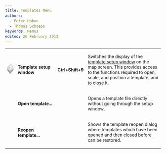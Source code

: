 ```yaml
---
title: Templates Menu
authors:
  - Peter Hoban
  - Thomas Schoeps
keywords: Menus
edited: 26 February 2013
---
```


<table><tr><td width="40"> <img class="small" src="../mapper-images/templates.png" width="32" height="32" border="0" alt="" /></td><td width="160"><h4>Template setup window</h4></td><td width="40"><h4>Ctrl+Shift+9</h4></td><td width="400">
<p>Switches the display of the <a href="templates.md#setup">template setup window</a> on the map screen. This provides access to the functions required to open, scale, and position a template, and to close it.</p></td></tr>

<tr><td> </td><td><h4>Open template...</h4></td><td><h4> </h4></td><td>
<p>Opens a template file directly without going through the setup window.</p> </td></tr>

<tr><td> </td><td><h4>Reopen template...</h4></td><td><h4> </h4></td><td>
<p>Shows the template reopen dialog where templates which have been opened and then closed before can be restored.</p> </td></tr>

</table>

